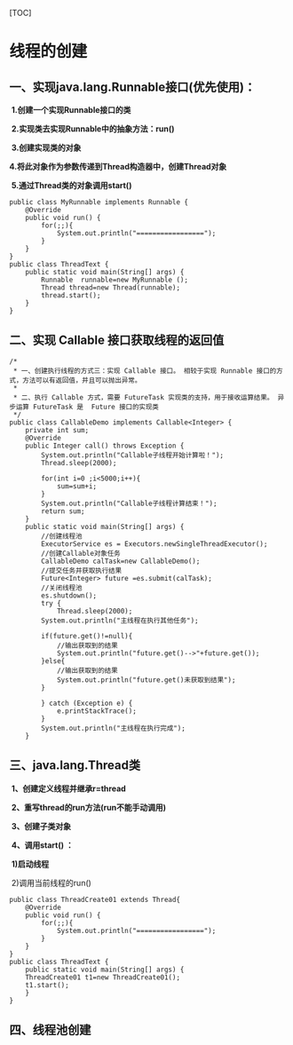 [TOC]



# 线程的创建

## **一、实现java.lang.Runnable接口(优先使用)：**

​    **1.创建一个实现Runnable接口的类**

​     **2.实现类去实现Runnable中的抽象方法：run()**

​     **3.创建实现类的对象**

​     **4.将此对象作为参数传递到Thread构造器中，创建Thread对象**

​     **5.通过Thread类的对象调用start()**

```
public class MyRunnable implements Runnable {
    @Override
    public void run() {
        for(;;){
            System.out.println("=================");
        }
    }
}
public class ThreadText {
    public static void main(String[] args) {
        Runnable  runnable=new MyRunnable ();
        Thread thread=new Thread(runnable);
        thread.start();
    }
}
```

## **二、实现 Callable 接口获取线程的返回值**

```
/*
 * 一、创建执行线程的方式三：实现 Callable 接口。 相较于实现 Runnable 接口的方式，方法可以有返回值，并且可以抛出异常。
 *
 * 二、执行 Callable 方式，需要 FutureTask 实现类的支持，用于接收运算结果。 异步运算 FutureTask 是  Future 接口的实现类
 */
public class CallableDemo implements Callable<Integer> {
	private int sum;
	@Override
	public Integer call() throws Exception {
		System.out.println("Callable子线程开始计算啦！");
		Thread.sleep(2000);
		
		for(int i=0 ;i<5000;i++){
			sum=sum+i;
		}
		System.out.println("Callable子线程计算结束！");
		return sum;
	}
	public static void main(String[] args) {
		//创建线程池
		ExecutorService es = Executors.newSingleThreadExecutor();
		//创建Callable对象任务
		CallableDemo calTask=new CallableDemo();
		//提交任务并获取执行结果
		Future<Integer> future =es.submit(calTask);
		//关闭线程池
		es.shutdown();
		try {
			Thread.sleep(2000);
		System.out.println("主线程在执行其他任务");
		
		if(future.get()!=null){
			//输出获取到的结果
			System.out.println("future.get()-->"+future.get());
		}else{
			//输出获取到的结果
			System.out.println("future.get()未获取到结果");
		}
		
		} catch (Exception e) {
			e.printStackTrace();
		}
		System.out.println("主线程在执行完成");
	}

```

## **三、java.lang.Thread类**

​     **1、创建定义线程并继承r=thread**

​     **2、重写thread的run方法(run不能手动调用)**

​     **3、创建子类对象**

​     **4、调用start() ：**

​				 **1)启动线程**  

​				2)调用当前线程的run()

```
public class ThreadCreate01 extends Thread{
    @Override
    public void run() {
        for(;;){
            System.out.println("=================");
        }
    }
}
public class ThreadText {
    public static void main(String[] args) {
    ThreadCreate01 t1=new ThreadCreate01();
    t1.start();
    }
}
```





## **四、线程池创建**